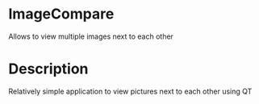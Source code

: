 # ImageCompare
Allows to view multiple images next to each other

# Description
Relatively simple application to view pictures next to each other using QT
